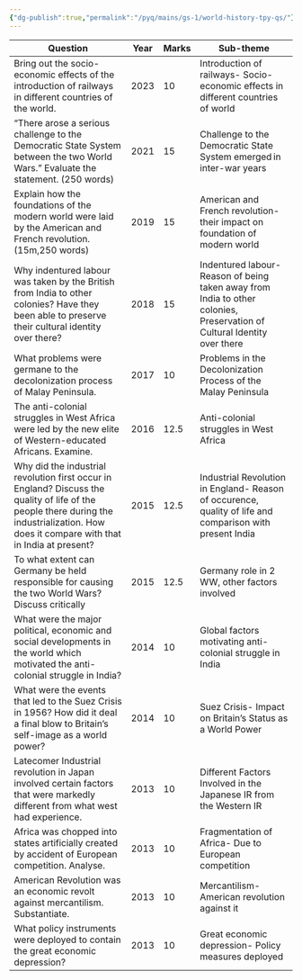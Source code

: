 ```yaml
---
{"dg-publish":true,"permalink":"/pyq/mains/gs-1/world-history-tpy-qs/"}
---
```



| Question                                                                                                                                                                                   | Year | Marks | Sub-theme                                                                                                                |
| ------------------------------------------------------------------------------------------------------------------------------------------------------------------------------------------ | ---- | ----- | ------------------------------------------------------------------------------------------------------------------------ |
| Bring out the socio-economic effects of the introduction of railways in different countries of the world.                                                                                  | 2023 | 10    | Introduction of railways- Socio-economic effects in different countries of world                                         |
| “There arose a serious challenge to the Democratic State System between the two World Wars.” Evaluate the statement. (250 words)                                                           | 2021 | 15    | Challenge to the Democratic State System emerged in inter-war years                                                      |
| Explain how the foundations of the modern world were laid by the American and French revolution. (15m,250 words)                                                                           | 2019 | 15    | American and French revolution- their impact on foundation of modern world                                               |
| Why indentured labour was taken by the British from India to other colonies? Have they been able to preserve their cultural identity over there?                                           | 2018 | 15    | Indentured labour- Reason of being taken away from India to other colonies, Preservation of Cultural Identity over there |
| What problems were germane to the decolonization process of Malay Peninsula.                                                                                                               | 2017 | 10    | Problems in the Decolonization Process of the Malay Peninsula                                                            |
| The anti-colonial struggles in West Africa were led by the new elite of Western-educated Africans. Examine.                                                                                | 2016 | 12.5  | Anti-colonial struggles in West Africa                                                                                   |
| Why did the industrial revolution first occur in England? Discuss the quality of life of the people there during the industrialization. How does it compare with that in India at present? | 2015 | 12.5  | Industrial Revolution in England- Reason of occurence, quality of life and comparison with present India                 |
| To what extent can Germany be held responsible for causing the two World Wars? Discuss critically                                                                                          | 2015 | 12.5  | Germany role in 2 WW, other factors involved                                                                             |
| What were the major political, economic and social developments in the world which motivated the anti-colonial struggle in India?                                                          | 2014 | 10    | Global factors motivating anti-colonial struggle in India                                                                |
| What were the events that led to the Suez Crisis in 1956? How did it deal a final blow to Britain’s self-image as a world power?                                                           | 2014 | 10    | Suez Crisis- Impact on Britain’s Status as a World Power                                                                 |
| Latecomer Industrial revolution in Japan involved certain factors that were markedly different from what west had experience.                                                              | 2013 | 10    | Different Factors Involved in the Japanese IR from the Western IR                                                        |
| Africa was chopped into states artificially created by accident of European competition. Analyse.                                                                                          | 2013 | 10    | Fragmentation of Africa- Due to European competition                                                                     |
| American Revolution was an economic revolt against mercantilism. Substantiate.                                                                                                             | 2013 | 10    | Mercantilism- American revolution against it                                                                             |
| What policy instruments were deployed to contain the great economic depression?                                                                                                            | 2013 | 10    | Great economic depression- Policy measures deployed                                                                      |
